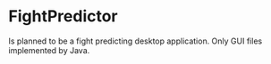 # FightPredictor
Is planned to be a fight predicting desktop application. Only GUI files implemented by Java.

